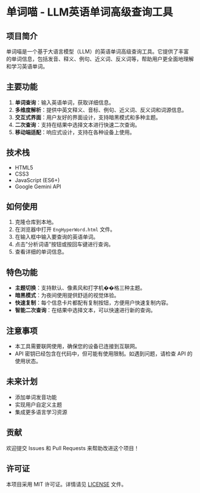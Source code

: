 # 单词喵 - LLM英语单词高级查询工具

## 项目简介

单词喵是一个基于大语言模型（LLM）的英语单词高级查询工具。它提供了丰富的单词信息，包括发音、释义、例句、近义词、反义词等，帮助用户更全面地理解和学习英语单词。

## 主要功能

1. **单词查询**：输入英语单词，获取详细信息。
2. **多维度解析**：提供中英文释义、音标、例句、近义词、反义词和词源信息。
3. **交互式界面**：用户友好的界面设计，支持暗黑模式和多种主题。
4. **二次查询**：支持在结果中选择文本进行快速二次查询。
5. **移动端适配**：响应式设计，支持在各种设备上使用。

## 技术栈

- HTML5
- CSS3
- JavaScript (ES6+)
- Google Gemini API

## 如何使用

1. 克隆仓库到本地。
2. 在浏览器中打开 `EngHyperWord.html` 文件。
3. 在输入框中输入要查询的英语单词。
4. 点击"分析词语"按钮或按回车键进行查询。
5. 查看详细的单词信息。

## 特色功能

- **主题切换**：支持默认、像素风和打字机��格三种主题。
- **暗黑模式**：为夜间使用提供舒适的视觉体验。
- **快速复制**：每个信息卡片都配有复制按钮，方便用户快速复制内容。
- **智能二次查询**：在结果中选择文本，可以快速进行新的查询。

## 注意事项

- 本工具需要联网使用，确保您的设备已连接到互联网。
- API 密钥已经包含在代码中，但可能有使用限制。如遇到问题，请检查 API 的使用状态。

## 未来计划

- 添加单词发音功能
- 实现用户自定义主题
- 集成更多语言学习资源

## 贡献

欢迎提交 Issues 和 Pull Requests 来帮助改进这个项目！

## 许可证

本项目采用 MIT 许可证。详情请见 [LICENSE](LICENSE) 文件。
